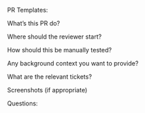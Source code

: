 PR Templates:

What’s this PR do?  
 
Where should the reviewer start?  
 
How should this be manually tested?  
 
Any background context you want to provide?  
 
What are the relevant tickets?  
 
Screenshots (if appropriate)  
 
Questions: 

